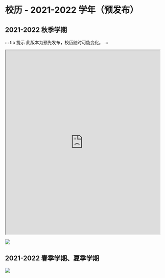 # 校历 - 2021-2022 学年（预发布）

## 2021-2022 秋季学期
::: tip 提示
此版本为预先发布，校历随时可能变化。
:::

<iframe src="https://mirrors.sustech.edu.cn/site/sustech-online/pdfjs/web/viewer.html?file=https://cdn.jsdelivr.net/gh/sustech-cra/sustech-online-ng@master/docs/calendar/2021-2022-excel.pdf" width="100%" height="600" ></iframe>

<a data-fancybox title="" href="https://cdn.jsdelivr.net/gh/sustech-cra/sustech-online-ng@master/docs/calendar/pic/212201.jpg">![](https://cdn.jsdelivr.net/gh/sustech-cra/sustech-online-ng@master/docs/calendar/pic/212201.jpg)</a>



## 2021-2022 春季学期、夏季学期

<a data-fancybox title="" href="https://cdn.jsdelivr.net/gh/sustech-cra/sustech-online-ng@master/docs/calendar/pic/212202.jpg">![](https://cdn.jsdelivr.net/gh/sustech-cra/sustech-online-ng@master/docs/calendar/pic/212202.jpg)</a>
